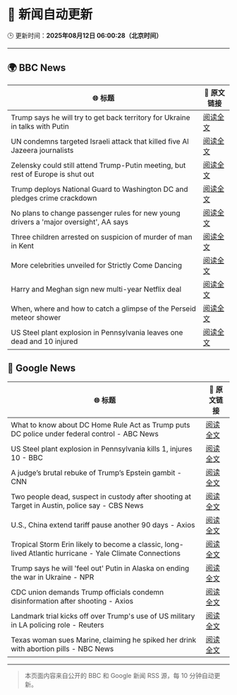 # 🧠 新闻自动更新

🕒 更新时间：**2025年08月12日 06:00:28（北京时间）**

---

## 🌍 BBC News

| 🌐 标题 | 🔗 原文链接 |
|--------|-------------|
| Trump says he will try to get back territory for Ukraine in talks with Putin | [阅读全文](https://www.bbc.com/news/articles/c0e99yqv332o?at_medium=RSS&at_campaign=rss) |
| UN condemns targeted Israeli attack that killed five Al Jazeera journalists | [阅读全文](https://www.bbc.com/news/articles/cq688qz3rlro?at_medium=RSS&at_campaign=rss) |
| Zelensky could still attend Trump-Putin meeting, but rest of Europe is shut out | [阅读全文](https://www.bbc.com/news/articles/cn5eedq7ldro?at_medium=RSS&at_campaign=rss) |
| Trump deploys National Guard to Washington DC and pledges crime crackdown | [阅读全文](https://www.bbc.com/news/articles/cm2110me5g4o?at_medium=RSS&at_campaign=rss) |
| No plans to change passenger rules for new young drivers a 'major oversight', AA says | [阅读全文](https://www.bbc.com/news/articles/c8jpp3jwe32o?at_medium=RSS&at_campaign=rss) |
| Three children arrested on suspicion of murder of man in Kent | [阅读全文](https://www.bbc.com/news/articles/cn855zj319yo?at_medium=RSS&at_campaign=rss) |
| More celebrities unveiled for Strictly Come Dancing | [阅读全文](https://www.bbc.com/news/articles/cly3318nrmpo?at_medium=RSS&at_campaign=rss) |
| Harry and Meghan sign new multi-year Netflix deal | [阅读全文](https://www.bbc.com/news/articles/cvgnne6lznzo?at_medium=RSS&at_campaign=rss) |
| When, where and how to catch a glimpse of the Perseid meteor shower | [阅读全文](https://www.bbc.com/news/articles/cwy7d7e82gno?at_medium=RSS&at_campaign=rss) |
| US Steel plant explosion in Pennsylvania leaves one dead and 10 injured | [阅读全文](https://www.bbc.com/news/articles/ckgjj49neldo?at_medium=RSS&at_campaign=rss) |

## 📰 Google News

| 🌐 标题 | 🔗 原文链接 |
|--------|-------------|
| What to know about DC Home Rule Act as Trump puts DC police under federal control - ABC News | [阅读全文](https://news.google.com/rss/articles/CBMikgFBVV95cUxQRlpUZjRDMmItVUhCcDNGOFlCc3dFM2tJeW9EWHRwOENBaUNxdWF0ZjQ5VHp0RHRLYkc4N2NIUTA5SWNhOUpEZS1lbWxpSDZ6aFZFbHhkeFhKQ2lURUxUS2huOGxKTGZpQmNGUGR5eVFTNjJFQWJsUGZZenhmczlSejZmWFVLck1Nc3Z2Y21XREl6QdIBlwFBVV95cUxPNzZ4WFdxSzIxRlNKYXAyZWR1aE5WVi1BYXFFOU5qanZGQmxnZ05obkctd0lRLVB1YmhlUzB6eFJQcTVERUNzemFrYkJpMlEyNngzWng0bVlmM0V4cENSZC11bTYwS3c2d1pJZ29VbmM1djJ1Z3ZRbXlRSGFxbFQ1RTR0ckNiSFN4WGw0MVBXOEZJNG1EMUlr?oc=5) |
| US Steel plant explosion in Pennsylvania kills 1, injures 10 - BBC | [阅读全文](https://news.google.com/rss/articles/CBMiWkFVX3lxTE82UzhpaEtyTGdLOW9lZG9WUDBKSUF1bEw0Mm5BVlNpY0l0UTUwQ0pnWUVtaEM0UldhRTNoN0dTY0FwVFFsQlpwbnZyRWdTS28zR3JxOENHVEFXZ9IBX0FVX3lxTE9xa00xTFNYZnJ6X0trU2t3Q25hR0dmblZrR1dGWG16MVlWTU5VbHI3TU53eldOMDQyVlJIYWRJRHRkS2cyZFBieDZwdXNVZ0w3U3pIbW5yRU1jVE9Jd09F?oc=5) |
| A judge’s brutal rebuke of Trump’s Epstein gambit - CNN | [阅读全文](https://news.google.com/rss/articles/CBMikAFBVV95cUxNa0FEUTlDd2Z0UG1lQmwzV0ZfQVZlN0xUaUdDWWFpS1YxNlVrcXA4OW9Jc0FYX2hfVXRoWW1BVXJnN1BYdVZKMmtMbW0yeHFqQWdiRDdkdVUtbW9ZS29Oa3kyMURLQWlxQ3Q2YkZxOUNtdGtRMWpab1RVXzBtZ0JrZ0FjeFRUTW5CVDcxQ3dDVzLSAZYBQVVfeXFMTktvd3hUb3lMcXNISXllYVBPWnMwQnlJZDgzYjBZV1RXbllfN1JhWFRveWJnZmJ3ZVVPaTRMUEtNREJ5Vzl6MmRQajVhVno2ZHlMWW1rT3BoS3VrWmcxTWtKZ21qaGZNTGo0aERqQWRseTNxZVJWS1FZd1NaQVFNQnFkMXp3eldXeVo5XzFrMU4yaEdmVXB3?oc=5) |
| Two people dead, suspect in custody after shooting at Target in Austin, police say - CBS News | [阅读全文](https://news.google.com/rss/articles/CBMickFVX3lxTFBaNDBxSTNMUXlod0treXJBSVJobGI2eFI5UmpfZExsNVpVN2lzRmVveWprVTRGMlBxWlh5QU9OSi1SSG1adkFsYjB4emRpNnVqQUFwNFNsR21WRkZ3Y3E1S2xoUFhrYm01T0E0c3RJdk1FZw?oc=5) |
| U.S., China extend tariff pause another 90 days - Axios | [阅读全文](https://news.google.com/rss/articles/CBMicEFVX3lxTE9FNnZTQUw0dlRTUjdpTmpCTmRfWHJnbnNGTEtsVjhwVEdRaTRjOXVjV0FsbGFxQXVnUVJ1NHl1Sl85WmpxZERIeVFxRXo0Vk9wZFFoZW5xZ1ZMYnFNN1NRMjJXdU9ieElRbXZZS3VpMFU?oc=5) |
| Tropical Storm Erin likely to become a classic, long-lived Atlantic hurricane - Yale Climate Connections | [阅读全文](https://news.google.com/rss/articles/CBMivAFBVV95cUxQRUlyME4wX3c1VG1Mc3ZBUC1MMktSZGVmTEFHOTIwdWtvdkFFQzl2clV3c3BkOEZfalFCQ0VWTmdoQl91WnFKb0EyUUxRc19relBoemcySzF6SmQ0cDVkeHJqTHByUGNuMzFSQWh5aHdDOFpCUGtlVjBmd1JSelAzV0ZvUlQ5UkZ4ZkZoZUdaNmtPYm96UFFNVjlpWUEwYngzQ2tHTGJDR1VYTjZkUDFjenFjV3lraXZmQVVYbg?oc=5) |
| Trump says he will 'feel out' Putin in Alaska on ending the war in Ukraine - NPR | [阅读全文](https://news.google.com/rss/articles/CBMid0FVX3lxTE9iM2tTcTF5NDdHQ2d4UXZ3dzF3NzFXWEJsN252TG5KX0hBaWNpZHkwSDRMZWlNRXBsU21SY2N2MkJoaGxCTmRBYlJsYk9Qb1p2Sm56QnZrRl9hT1JLd3FKclgzekZTVmtuZm9lcUJwRktuSDlPNFZJ?oc=5) |
| CDC union demands Trump officials condemn disinformation after shooting - Axios | [阅读全文](https://news.google.com/rss/articles/CBMiigFBVV95cUxQblhKSUVOT1VBdGtyNFVSUkFoZkN0Y3VJZGFOMzA0VF93VFBvQlhlMEFVdWFHd0I1dHpkaHJvYTF5Y3dPajVtZ3RGU1FpSzgzSW5NaWxIVXl3SlFKVDh1S2xLRDVMc2JtRGpiUjRCaEhmMXFBQXZZVWlyNy04MTlGVkVpeUVCdS1qOWc?oc=5) |
| Landmark trial kicks off over Trump's use of US military in LA policing role - Reuters | [阅读全文](https://news.google.com/rss/articles/CBMivwFBVV95cUxOTEVBMUVjWG1XSE54d3FlaW11aHdXYjJIcHNlak92RW1FUFNRQVpoNDFqOFd4cktYNmlMOGRQZGVBN0EtMWN1ckRuRldOand6b2UtTEp0X0xfZUJ3TG5FeXhsQ1FNbU1LWlJkMmxkM2d2aEstZHBVdm9VZlRrX2gwS0h2bEFpc1l1d0t3ZTNzS3lkemJvWVNLUTdDbk5Wa0U2VHNtdlZzbm44VHE4azlKdFdUcUNVekdqU3dVZ3dWWQ?oc=5) |
| Texas woman sues Marine, claiming he spiked her drink with abortion pills - NBC News | [阅读全文](https://news.google.com/rss/articles/CBMirAFBVV95cUxQNHRRbTZYZGJnRTNIR1VTYTRJMXRVd2JRNmVOTFZfd1N1dTd6eDRvUW5TUm40ODdpcFFwdVdVOU13Z2VCcENfT0IyZVVNX0FfV2Z3Z1ZqWDRFU2RfaS1zaUlBWnEtNU11azN4Q1pLSmowektDczRXd3NPYlJlZEtVN3k5NVlIVm9wbnFjQTROMks2TkRpdHpPX0dhWFZlYnZ2ZnAzRUZrX044U25J0gFWQVVfeXFMUHUyR1FvbkhuZk9fczBtWkM5T1FVU0dPZ2tLa1RfOExBQjNTN1dYQ2FrSmNKS296d1RpQndXWVJISGVnM2s0QWxBZ0J3cndRelY5M21KRVE?oc=5) |

---
> 本页面内容来自公开的 BBC 和 Google 新闻 RSS 源，每 10 分钟自动更新。